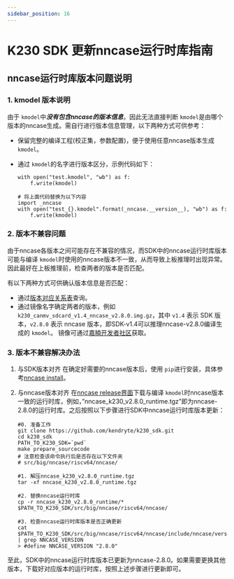```yaml
---
sidebar_position: 16
---
```


# K230 SDK 更新nncase运行时库指南

## nncase运行时库版本问题说明

### 1. kmodel 版本说明

由于 `kmodel`中***没有包含nncase的版本信息***，因此无法直接判断 `kmodel`是由哪个版本的nncase生成。需自行进行版本信息管理，以下两种方式可供参考：

- 保留完整的编译工程(校正集，参数配置)，便于使用任意nncase版本生成 `kmodel`。

- 通过 `kmodel`的名字进行版本区分，示例代码如下：

  ```
  with open("test.kmodel", "wb") as f:
      f.write(kmodel)
  
  # 将上面代码替换为以下内容
  import _nncase
  with open("test_{}.kmodel".format(_nncase.__version__), "wb") as f:
      f.write(kmodel)
  ```

  

### 2. 版本不兼容问题

由于nncase各版本之间可能存在不兼容的情况，而SDK中的nncase运行时库版本可能与编译 `kmodel`时使用的nncase版本不一致，从而导致上板推理时出现异常。因此最好在上板推理前，检查两者的版本是否匹配。

有以下两种方式可供确认版本信息是否匹配：

- 通过[版本对应关系表](https://www.kendryte.com/k230/zh/dev/03_other/K230_SDK_nncase版本对应关系.html#k230-sdk-nncase)查询。
- 通过镜像名字确定两者的版本，例如 `k230_canmv_sdcard_v1.4_nncase_v2.8.0.img.gz`，其中 `v1.4` 表示 SDK 版本，`v2.8.0` 表示 nncase 版本，即SDK-v1.4可以推理nncase-v2.8.0编译生成的 `kmodel`。 镜像可通过[嘉楠开发者社区](https://www.kendryte.com/resource)获取。

### 3. 版本不兼容解决办法

1. 与SDK版本对齐 在确定好需要的nncase版本后，使用 `pip`进行安装，具体参考[nncase install](https://github.com/kendryte/nncase?tab=readme-ov-file#install)。

2. 与nncase版本对齐 在[nncase release界面](https://github.com/kendryte/nncase/releases)下载与编译 `kmodel`时nncase版本一致的运行时库，例如，”nncase_k230_v2.8.0_runtime.tgz”即为nncase-2.8.0的运行时库。之后按照以下步骤进行SDK中nncase运行时库版本更新：

   ```
   #0. 准备工作
   git clone https://github.com/kendryte/k230_sdk.git
   cd k230_sdk
   PATH_TO_K230_SDK=`pwd`
   make prepare_sourcecode
   # 注意检查该命令执行后是否存在以下文件夹
   # src/big/nncase/riscv64/nncase/
   
   #1. 解压nncase_k230_v2.8.0_runtime.tgz
   tar -xf nncase_k230_v2.8.0_runtime.tgz
   
   #2. 替换nncase运行时库
   cp -r nncase_k230_v2.8.0_runtime/* $PATH_TO_K230_SDK/src/big/nncase/riscv64/nncase/
   
   #3. 检查nncase运行时库版本是否正确更新
   cat $PATH_TO_K230_SDK/src/big/nncase/riscv64/nncase/include/nncase/version.h | grep NNCASE_VERSION
   > #define NNCASE_VERSION "2.8.0"
   ```

至此，SDK中的nncase运行时库版本已更新为nncase-2.8.0。如果需要更换其他版本，下载好对应版本的运行时库，按照上述步骤进行更新即可。